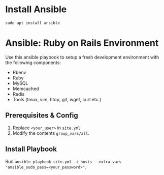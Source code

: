 # Install Ansible
`sudo apt install ansible`
# Ansible: Ruby on Rails Environment
Use this ansible playbook to setup a fresh development environment with the following components:

* Rbenv
* Ruby
* MySQL
* Memcached
* Redis
* Tools (tmux, vim, htop, git, wget, curl etc.)

## Prerequisites & Config
1. Replace `<your_user>` in ```site.yml```.
2. Modify the contents ```group_vars/all```.


## Install Playbook

Run ```ansible-playbook site.yml -i hosts --extra-vars "ansible_sudo_pass=<your_password>"```.
